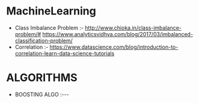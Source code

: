 # MachineLearning

* Class Imbalance Problem :- http://www.chioka.in/class-imbalance-problem/#
                             https://www.analyticsvidhya.com/blog/2017/03/imbalanced-classification-problem/
* Correlation :- https://www.datascience.com/blog/introduction-to-correlation-learn-data-science-tutorials

# ALGORITHMS

* BOOSTING ALGO :---
